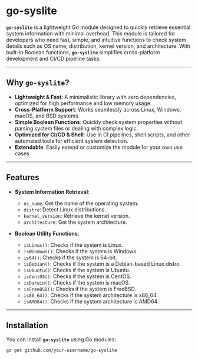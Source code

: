 # go-syslite

**`go-syslite`** is a lightweight Go module designed to quickly retrieve essential system information with minimal overhead. This module is tailored for developers who need fast, simple, and intuitive functions to check system details such as OS name, distribution, kernel version, and architecture. With built-in Boolean functions, **`go-syslite`** simplifies cross-platform development and CI/CD pipeline tasks.

---

## Why `go-syslite`?

- **Lightweight & Fast**: A minimalistic library with zero dependencies, optimized for high performance and low memory usage.
- **Cross-Platform Support**: Works seamlessly across Linux, Windows, macOS, and BSD systems.
- **Simple Boolean Functions**: Quickly check system properties without parsing system files or dealing with complex logic.
- **Optimized for CI/CD & Shell**: Use in CI pipelines, shell scripts, and other automated tools for efficient system detection.
- **Extendable**: Easily extend or customize the module for your own use cases.

---

## Features

- **System Information Retrieval**:
  - `os_name`: Get the name of the operating system.
  - `distro`: Detect Linux distributions.
  - `kernel_version`: Retrieve the kernel version.
  - `architecture`: Get the system architecture.

- **Boolean Utility Functions**:
  - `isLinux()`: Checks if the system is Linux.
  - `isWindows()`: Checks if the system is Windows.
  - `is64()`: Checks if the system is 64-bit.
  - `isDebian()`: Checks if the system is a Debian-based Linux distro.
  - `isUbuntu()`: Checks if the system is Ubuntu.
  - `isCentOS()`: Checks if the system is CentOS.
  - `isDarwin()`: Checks if the system is macOS.
  - `isFreeBSD()`: Checks if the system is FreeBSD.
  - `is86_64()`: Checks if the system architecture is x86_64.
  - `isAMD64()`: Checks if the system architecture is AMD64.

---

## Installation

You can install **`go-syslite`** using Go modules:

```bash
go get github.com/your-username/go-syslite
```
